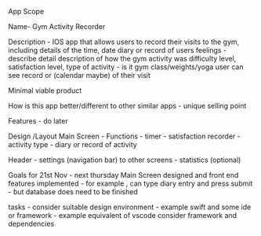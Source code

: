 App Scope

Name- Gym Activity Recorder

Description - IOS app that allows users to record 
their visits to the gym, 
including details of the time, date
diary or record of users feelings - describe detail description of how the gym activity was
difficulty level,
satisfaction level, 
type of activity - is it gym class/weights/yoga 
user can see record or (calendar maybe) of their visit

Minimal viable product 

How is this app better/different to other similar apps - unique selling point

Features - do later


Design /Layout 
Main Screen - Functions 
       - timer
       - satisfaction recorder
       - activity type 
       - diary or record of activity 
       
Header 
      - settings (navigation bar) to other screens
      - statistics (optional)
       

Goals for 21st Nov - next thursday
Main Screen designed and front end features implemented - for example , can type diary entry and press submit - but database does need to be finished

tasks - consider suitable design environment - example swift and some ide or framework - example equivalent of vscode
consider framework and dependencies 
